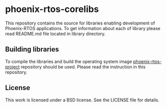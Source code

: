 # phoenix-rtos-corelibs

This repository contains the source for libraries enabling development of Phoenix-RTOS applications. To get information about each of library please read
README.md file located in library directory.

## Building libraries
To compile the libraries and build the operating system image [phoenix-rtos-project](https://github.com/phoenix-rtos/phoenix-rtos-project) repository should be used.
Please read the instruction in this repository.

## License
This work is licensed under a BSD license. See the LICENSE file for details.
